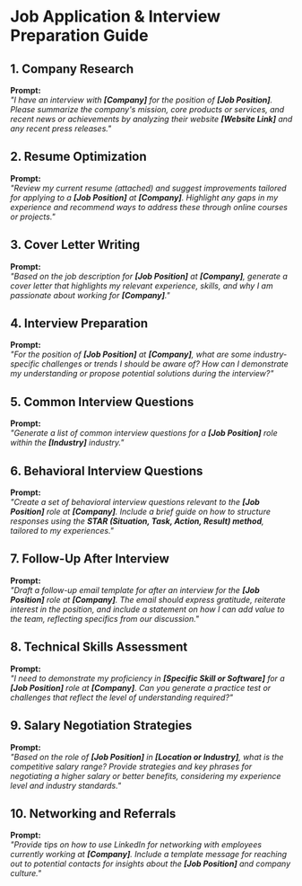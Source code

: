 # Job Application & Interview Preparation Guide  

## 1. Company Research  

**Prompt:**  
*"I have an interview with **[Company]** for the position of **[Job Position]**. Please summarize the company's mission, core products or services, and recent news or achievements by analyzing their website **[Website Link]** and any recent press releases."*  

## 2. Resume Optimization  

**Prompt:**  
*"Review my current resume (attached) and suggest improvements tailored for applying to a **[Job Position]** at **[Company]**. Highlight any gaps in my experience and recommend ways to address these through online courses or projects."*  

## 3. Cover Letter Writing  

**Prompt:**  
*"Based on the job description for **[Job Position]** at **[Company]**, generate a cover letter that highlights my relevant experience, skills, and why I am passionate about working for **[Company]**."*  

## 4. Interview Preparation  

**Prompt:**  
*"For the position of **[Job Position]** at **[Company]**, what are some industry-specific challenges or trends I should be aware of? How can I demonstrate my understanding or propose potential solutions during the interview?"*  

## 5. Common Interview Questions  

**Prompt:**  
*"Generate a list of common interview questions for a **[Job Position]** role within the **[Industry]** industry."*  

## 6. Behavioral Interview Questions  

**Prompt:**  
*"Create a set of behavioral interview questions relevant to the **[Job Position]** role at **[Company]**. Include a brief guide on how to structure responses using the **STAR (Situation, Task, Action, Result) method**, tailored to my experiences."*  

## 7. Follow-Up After Interview  

**Prompt:**  
*"Draft a follow-up email template for after an interview for the **[Job Position]** role at **[Company]**. The email should express gratitude, reiterate interest in the position, and include a statement on how I can add value to the team, reflecting specifics from our discussion."*  

## 8. Technical Skills Assessment  

**Prompt:**  
*"I need to demonstrate my proficiency in **[Specific Skill or Software]** for a **[Job Position]** role at **[Company]**. Can you generate a practice test or challenges that reflect the level of understanding required?"*  

## 9. Salary Negotiation Strategies  

**Prompt:**  
*"Based on the role of **[Job Position]** in **[Location or Industry]**, what is the competitive salary range? Provide strategies and key phrases for negotiating a higher salary or better benefits, considering my experience level and industry standards."*  

## 10. Networking and Referrals  

**Prompt:**  
*"Provide tips on how to use LinkedIn for networking with employees currently working at **[Company]**. Include a template message for reaching out to potential contacts for insights about the **[Job Position]** and company culture."*  
